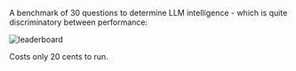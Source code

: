 A benchmark of 30 questions to determine LLM intelligence - which is quite discriminatory between performance:

![leaderboard](https://github.com/user-attachments/assets/ac9c84d7-a96f-452e-b344-d35ba422b73d)


Costs only 20 cents to run.
